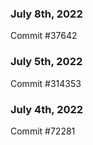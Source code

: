 ### July 8th, 2022

Commit #37642

### July 5th, 2022

Commit #314353


### July 4th, 2022

Commit #72281
